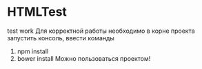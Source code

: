 # HTMLTest
test work
Для корректной работы необходимо в корне проекта запустить консоль, ввести команды
1. npm install
2. bower install
Можно пользоваться проектом!
